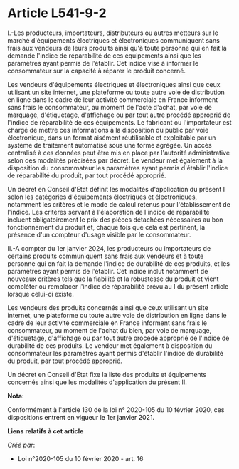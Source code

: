 # Article L541-9-2

I.-Les producteurs, importateurs, distributeurs ou autres metteurs sur le marché d'équipements électriques et électroniques
communiquent sans frais aux vendeurs de leurs produits ainsi qu'à toute personne qui en fait la demande l'indice de
réparabilité de ces équipements ainsi que les paramètres ayant permis de l'établir. Cet indice vise à informer le
consommateur sur la capacité à réparer le produit concerné.

Les vendeurs d'équipements électriques et électroniques ainsi que ceux utilisant un site internet, une plateforme ou toute
autre voie de distribution en ligne dans le cadre de leur activité commerciale en France informent sans frais le
consommateur, au moment de l'acte d'achat, par voie de marquage, d'étiquetage, d'affichage ou par tout autre procédé
approprié de l'indice de réparabilité de ces équipements. Le fabricant ou l'importateur est chargé de mettre ces informations
à la disposition du public par voie électronique, dans un format aisément réutilisable et exploitable par un système de
traitement automatisé sous une forme agrégée. Un accès centralisé à ces données peut être mis en place par l'autorité
administrative selon des modalités précisées par décret. Le vendeur met également à la disposition du consommateur les
paramètres ayant permis d'établir l'indice de réparabilité du produit, par tout procédé approprié.

Un décret en Conseil d'Etat définit les modalités d'application du présent I selon les catégories d'équipements électriques
et électroniques, notamment les critères et le mode de calcul retenus pour l'établissement de l'indice. Les critères servant
à l'élaboration de l'indice de réparabilité incluent obligatoirement le prix des pièces détachées nécessaires au bon
fonctionnement du produit et, chaque fois que cela est pertinent, la présence d'un compteur d'usage visible par le
consommateur.

II.-A compter du 1er janvier 2024, les producteurs ou importateurs de certains produits communiquent sans frais aux vendeurs
et à toute personne qui en fait la demande l'indice de durabilité de ces produits, et les paramètres ayant permis de
l'établir. Cet indice inclut notamment de nouveaux critères tels que la fiabilité et la robustesse du produit et vient
compléter ou remplacer l'indice de réparabilité prévu au I du présent article lorsque celui-ci existe.

Les vendeurs des produits concernés ainsi que ceux utilisant un site internet, une plateforme ou toute autre voie de
distribution en ligne dans le cadre de leur activité commerciale en France informent sans frais le consommateur, au moment de
l'achat du bien, par voie de marquage, d'étiquetage, d'affichage ou par tout autre procédé approprié de l'indice de
durabilité de ces produits. Le vendeur met également à disposition du consommateur les paramètres ayant permis d'établir
l'indice de durabilité du produit, par tout procédé approprié.

Un décret en Conseil d'Etat fixe la liste des produits et équipements concernés ainsi que les modalités d'application du
présent II.

**Nota:**

Conformément à l'article 130 de la loi n° 2020-105 du 10 février 2020, ces dispositions 
  <font color="black">entrent en vigueur le 1er janvier 2021.</font>

**Liens relatifs à cet article**

_Créé par_:

  - Loi n°2020-105 du 10 février 2020 - art. 16
